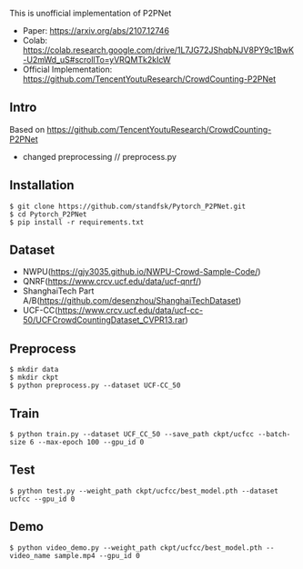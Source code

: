 This is unofficial implementation of P2PNet 
- Paper: https://arxiv.org/abs/2107.12746
- Colab: https://colab.research.google.com/drive/1L7JG72JShqbNJV8PY9c1BwK-U2mWd_uS#scrollTo=yVRQMTk2kIcW
- Official Implementation: https://github.com/TencentYoutuResearch/CrowdCounting-P2PNet

## Intro
Based on https://github.com/TencentYoutuResearch/CrowdCounting-P2PNet
- changed preprocessing // preprocess.py

## Installation
```
$ git clone https://github.com/standfsk/Pytorch_P2PNet.git
$ cd Pytorch_P2PNet
$ pip install -r requirements.txt
```

## Dataset
- NWPU(https://gjy3035.github.io/NWPU-Crowd-Sample-Code/)
- QNRF(https://www.crcv.ucf.edu/data/ucf-qnrf/)
- ShanghaiTech Part A/B(https://github.com/desenzhou/ShanghaiTechDataset)
- UCF-CC(https://www.crcv.ucf.edu/data/ucf-cc-50/UCFCrowdCountingDataset_CVPR13.rar)

## Preprocess
```
$ mkdir data
$ mkdir ckpt
$ python preprocess.py --dataset UCF-CC_50
```

## Train
```
$ python train.py --dataset UCF_CC_50 --save_path ckpt/ucfcc --batch-size 6 --max-epoch 100 --gpu_id 0
```

## Test
```
$ python test.py --weight_path ckpt/ucfcc/best_model.pth --dataset ucfcc --gpu_id 0
```

## Demo
```
$ python video_demo.py --weight_path ckpt/ucfcc/best_model.pth --video_name sample.mp4 --gpu_id 0
```


